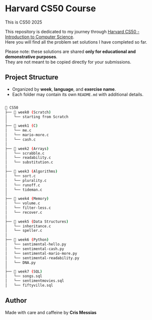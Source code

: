 # Harvard CS50 Course
This is CS50 2025

This repository is dedicated to my journey through [Harvard CS50 - Introduction to Computer Science](https://cs50.harvard.edu/x/).  
Here you will find all the problem set solutions I have completed so far.  

Please note: these solutions are shared **only for educational and demonstrative purposes**.  
They are not meant to be copied directly for your submissions.  

## Project Structure
- Organized by **week**, **language**, and **exercise name**.  
- Each folder may contain its own `README.md` with additional details. 

```bash

📁 CS50
├── 📁 week0 (Scratch)
│   └── starting from Scratch
│ 
├── 📁 week1 (C)
│   └── me.c
│   └── mario-more.c 
│   └── cash.c
│ 
├── 📁 week2 (Arrays)
│   └── scrabble.c
│   └── readability.c
│   └── substitution.c
│ 
├── 📁 week3 (Algorithms)
│   └── sort.c
│   └── plurality.c
│   └── runoff.c
│   └── tideman.c
│ 
├── 📁 week4 (Memory)
│   └── volume.c
│   └── filter-less.c
│   └── recover.c
│ 
├── 📁 week5 (Data Structures)
│   └── inheritance.c
│   └── speller.c
│ 
├── 📁 week6 (Python)
│   └── sentimental-hello.py
│   └── sentimental-cash.py
│   └── sentimental-mario-more.py
│   └── sentimental-readability.py
│   └── DNA.py
│ 
├── 📁 week7 (SQL)
│   └── songs.sql
│   └── sentimentmovies.sql
│   └── fiftyville.sql


```

## Author

Made with care and caffeine by **Cris Messias**
